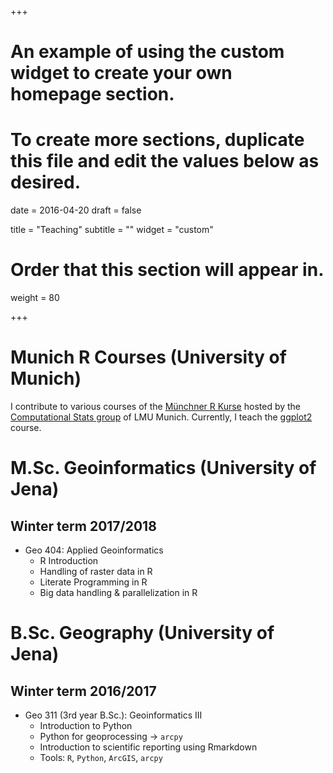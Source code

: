 +++
# An example of using the custom widget to create your own homepage section.
# To create more sections, duplicate this file and edit the values below as desired.

date = 2016-04-20
draft = false

title = "Teaching"
subtitle = ""
widget = "custom"

# Order that this section will appear in.
weight = 80

+++

# Munich R Courses (University of Munich)

I contribute to various courses of the [Münchner R Kurse](http://www.muenchner-r-kurse.de/kursangebot/) hosted by the [Computational Stats group](http://www.compstat.statistik.uni-muenchen.de/) of LMU Munich.
Currently, I teach the [ggplot2](http://www.muenchner-r-kurse.de/fortgeschrittene-visualisierung-mit-ggplot2/) course.

# M.Sc. Geoinformatics (University of Jena)

## Winter term 2017/2018

- Geo 404: Applied Geoinformatics
  - R Introduction
  - Handling of raster data in R
  - Literate Programming in R
  - Big data handling & parallelization in R

# B.Sc. Geography (University of Jena)

## Winter term 2016/2017

- Geo 311 (3rd year B.Sc.): Geoinformatics III 
  - Introduction to Python
  - Python for geoprocessing -> `arcpy`
  - Introduction to scientific reporting using Rmarkdown
  - Tools: `R`, `Python`, `ArcGIS`, `arcpy`
